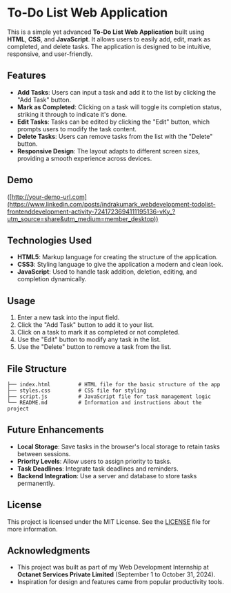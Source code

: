 # To-Do List Web Application

This is a simple yet advanced **To-Do List Web Application** built using **HTML**, **CSS**, and **JavaScript**. It allows users to easily add, edit, mark as completed, and delete tasks. The application is designed to be intuitive, responsive, and user-friendly.

## Features

- **Add Tasks**: Users can input a task and add it to the list by clicking the "Add Task" button.
- **Mark as Completed**: Clicking on a task will toggle its completion status, striking it through to indicate it's done.
- **Edit Tasks**: Tasks can be edited by clicking the "Edit" button, which prompts users to modify the task content.
- **Delete Tasks**: Users can remove tasks from the list with the "Delete" button.
- **Responsive Design**: The layout adapts to different screen sizes, providing a smooth experience across devices.

## Demo

([http://your-demo-url.com](https://www.linkedin.com/posts/indrakumark_webdevelopment-todolist-frontenddevelopment-activity-7241723694111195136-vKy_?utm_source=share&utm_medium=member_desktop))


## Technologies Used

- **HTML5**: Markup language for creating the structure of the application.
- **CSS3**: Styling language to give the application a modern and clean look.
- **JavaScript**: Used to handle task addition, deletion, editing, and completion dynamically.

## Usage

1. Enter a new task into the input field.
2. Click the "Add Task" button to add it to your list.
3. Click on a task to mark it as completed or not completed.
4. Use the "Edit" button to modify any task in the list.
5. Use the "Delete" button to remove a task from the list.

## File Structure

```
├── index.html         # HTML file for the basic structure of the app
├── styles.css         # CSS file for styling
├── script.js          # JavaScript file for task management logic
└── README.md          # Information and instructions about the project
```

## Future Enhancements

- **Local Storage**: Save tasks in the browser's local storage to retain tasks between sessions.
- **Priority Levels**: Allow users to assign priority to tasks.
- **Task Deadlines**: Integrate task deadlines and reminders.
- **Backend Integration**: Use a server and database to store tasks permanently.

## License

This project is licensed under the MIT License. See the [LICENSE](LICENSE) file for more information.

## Acknowledgments

- This project was built as part of my Web Development Internship at **Octanet Services Private Limited** (September 1 to October 31, 2024).
- Inspiration for design and features came from popular productivity tools.

